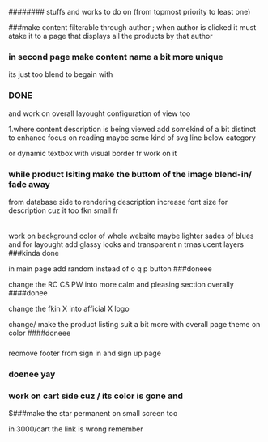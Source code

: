 ########
stuffs and works to do on (from topmost priority to least one)






###make content filterable through author ; when author is clicked it must atake it to a page that displays all the products by that author 


### in second page make content name a bit more unique 
its just too blend to begain with 
### DONE


and work on overall layought configuration of view too 

1.where content description is being viewed add somekind of a bit distinct to enhance focus on reading
maybe some kind of svg line below category 

or dynamic textbox with visual border  fr work on it 


### while product lsiting make the buttom of the image blend-in/ fade away


from database side to rendering description increase font
size for  description cuz it too fkn small fr 


######
work on background color of whole website maybe lighter sades of blues and 
for layought add glassy looks and transparent n trnaslucent layers
###kinda done 

in main page add random instead of o q p button
###doneee


change the RC CS PW into more calm and pleasing section overally 
####donee

change the fkin X into afficial X logo 

change/ make the product listing suit a bit more with overall page theme on  color
####doneee

<!--  -->

#####
reomove footer from sign in and sign up page 
### doenee yay



### work on cart side cuz / its color is gone and 
$###make the star permanent on small screen too 





in 3000/cart the link is wrong remember 